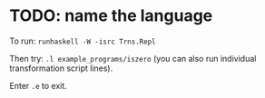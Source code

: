 # TODO: name the language

To run: `runhaskell -W -isrc Trns.Repl`

Then try: `.l example_programs/iszero`
(you can also run individual transformation script lines).

Enter `.e` to exit.
